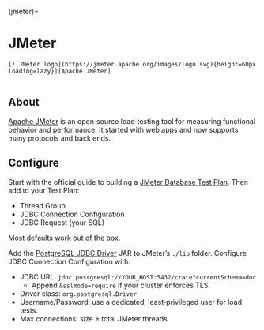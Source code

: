 (jmeter)=
# JMeter

```{div} .float-right .text-right
[![JMeter logo](https://jmeter.apache.org/images/logo.svg){height=60px loading=lazy}][Apache JMeter]
```
```{div} .clearfix
```

## About

[Apache JMeter] is an open‑source load‑testing tool for measuring functional
behavior and performance. It started with web apps and now supports many
protocols and back ends.

## Configure

Start with the official guide to building a [JMeter Database Test Plan].
Then add to your Test Plan:

- Thread Group
- JDBC Connection Configuration
- JDBC Request (your SQL)

Most defaults work out of the box.

Add the [PostgreSQL JDBC Driver] JAR to JMeter’s `./lib` folder.
Configure JDBC Connection Configuration with:

- JDBC URL: `jdbc:postgresql://YOUR_HOST:5432/crate?currentSchema=doc`
  - Append `&sslmode=require` if your cluster enforces TLS.
- Driver class: `org.postgresql.Driver`
- Username/Password: use a dedicated, least‑privileged user for load tests.
- Max connections: size ≥ total JMeter threads.


[Apache JMeter]: https://jmeter.apache.org/
[JMeter Database Test Plan]: https://jmeter.apache.org/usermanual/build-db-test-plan.html
[PostgreSQL JDBC Driver]: https://jdbc.postgresql.org
